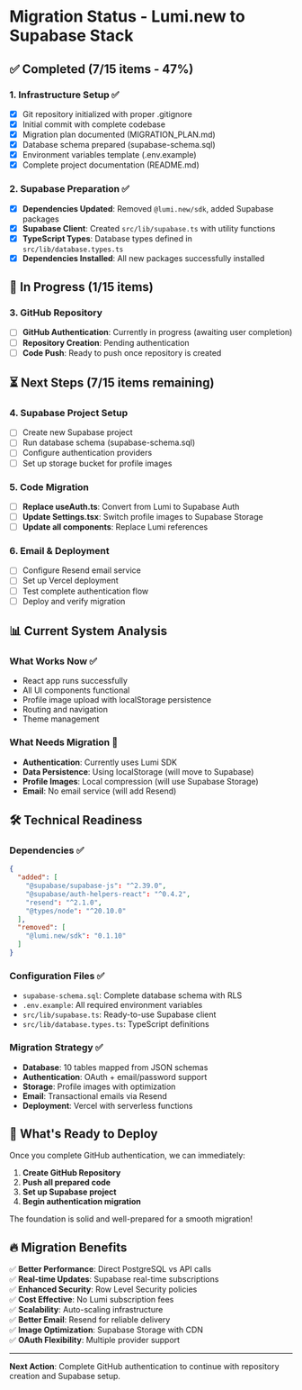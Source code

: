 # Migration Status - Lumi.new to Supabase Stack

## ✅ Completed (7/15 items - 47%)

### 1. Infrastructure Setup ✅
- [x] Git repository initialized with proper .gitignore
- [x] Initial commit with complete codebase
- [x] Migration plan documented (MIGRATION_PLAN.md)
- [x] Database schema prepared (supabase-schema.sql)
- [x] Environment variables template (.env.example)
- [x] Complete project documentation (README.md)

### 2. Supabase Preparation ✅
- [x] **Dependencies Updated**: Removed `@lumi.new/sdk`, added Supabase packages
- [x] **Supabase Client**: Created `src/lib/supabase.ts` with utility functions
- [x] **TypeScript Types**: Database types defined in `src/lib/database.types.ts`
- [x] **Dependencies Installed**: All new packages successfully installed

## 🔄 In Progress (1/15 items)

### 3. GitHub Repository
- [ ] **GitHub Authentication**: Currently in progress (awaiting user completion)
- [ ] **Repository Creation**: Pending authentication
- [ ] **Code Push**: Ready to push once repository is created

## ⏳ Next Steps (7/15 items remaining)

### 4. Supabase Project Setup
- [ ] Create new Supabase project
- [ ] Run database schema (supabase-schema.sql)
- [ ] Configure authentication providers
- [ ] Set up storage bucket for profile images

### 5. Code Migration  
- [ ] **Replace useAuth.ts**: Convert from Lumi to Supabase Auth
- [ ] **Update Settings.tsx**: Switch profile images to Supabase Storage
- [ ] **Update all components**: Replace Lumi references

### 6. Email & Deployment
- [ ] Configure Resend email service
- [ ] Set up Vercel deployment
- [ ] Test complete authentication flow
- [ ] Deploy and verify migration

## 📊 Current System Analysis

### What Works Now ✅
- React app runs successfully
- All UI components functional
- Profile image upload with localStorage persistence
- Routing and navigation
- Theme management

### What Needs Migration 🔄
- **Authentication**: Currently uses Lumi SDK
- **Data Persistence**: Using localStorage (will move to Supabase)
- **Profile Images**: Local compression (will use Supabase Storage)
- **Email**: No email service (will add Resend)

## 🛠 Technical Readiness

### Dependencies ✅
```json
{
  "added": [
    "@supabase/supabase-js": "^2.39.0",
    "@supabase/auth-helpers-react": "^0.4.2", 
    "resend": "^2.1.0",
    "@types/node": "^20.10.0"
  ],
  "removed": [
    "@lumi.new/sdk": "0.1.10"
  ]
}
```

### Configuration Files ✅
- `supabase-schema.sql`: Complete database schema with RLS
- `.env.example`: All required environment variables
- `src/lib/supabase.ts`: Ready-to-use Supabase client
- `src/lib/database.types.ts`: TypeScript definitions

### Migration Strategy ✅
- **Database**: 10 tables mapped from JSON schemas
- **Authentication**: OAuth + email/password support
- **Storage**: Profile images with optimization
- **Email**: Transactional emails via Resend
- **Deployment**: Vercel with serverless functions

## 🚀 What's Ready to Deploy

Once you complete GitHub authentication, we can immediately:

1. **Create GitHub Repository**
2. **Push all prepared code**
3. **Set up Supabase project** 
4. **Begin authentication migration**

The foundation is solid and well-prepared for a smooth migration!

## 🔥 Migration Benefits

✅ **Better Performance**: Direct PostgreSQL vs API calls  
✅ **Real-time Updates**: Supabase real-time subscriptions  
✅ **Enhanced Security**: Row Level Security policies  
✅ **Cost Effective**: No Lumi subscription fees  
✅ **Scalability**: Auto-scaling infrastructure  
✅ **Better Email**: Resend for reliable delivery  
✅ **Image Optimization**: Supabase Storage with CDN  
✅ **OAuth Flexibility**: Multiple provider support  

---

**Next Action**: Complete GitHub authentication to continue with repository creation and Supabase setup.
